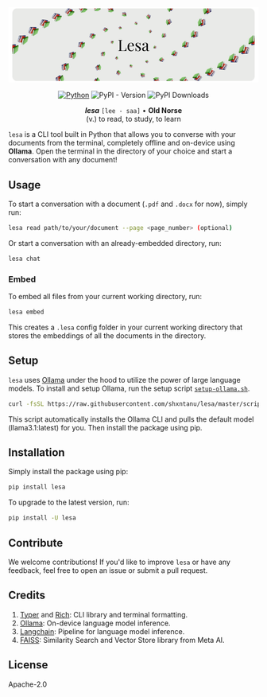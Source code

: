 ![Banner](https://github.com/shxntanu/lesa/raw/master/assets/banner-v3.png)

<div align="center">

[![Python](https://img.shields.io/badge/python-3.10%2B-blue)](https://www.python.org/downloads/)
![PyPI - Version](https://img.shields.io/pypi/v/lesa)
![PyPI Downloads](https://static.pepy.tech/badge/lesa)

</div>

<div align="center">

**_lesa_**
`[lee - saa]` • **Old Norse** <br/>
(v.) to read, to study, to learn

<!-- <div align="center">
  <sub>Prepared by <a href="https://github.com/shxntanu">Shantanu Wable</a> and <a href="https://github.com/omkargwagholikar">Omkar Wagholikar</a> </sub>
</div> -->

</div>

`lesa` is a CLI tool built in Python that allows you to converse with your documents from the terminal, completely offline and on-device using **Ollama**. Open the terminal in the directory of your choice and start a conversation with any document!

## Usage

To start a conversation with a document (`.pdf` and `.docx` for now), simply run:

```bash
lesa read path/to/your/document --page <page_number> (optional)
```

Or start a conversation with an already-embedded directory, run:

```bash
lesa chat
```

### Embed

To embed all files from your current working directory, run:

```bash
lesa embed
```

This creates a `.lesa` config folder in your current working directory that stores the embeddings of all the documents in the directory.

<!-- ## Features

-   🖥️ **Completely On-Device**: Uses Ollama under the hood to interface with LLMs, so you can be sure your data is not leaving your device.
-   📚 **Converse with (almost) all documents**: Supports PDF, DOCX and Text files.
-   🤖 **Wide Range of LLMs**: Choose the Large Language Model of your choice. Whether you want to keep it quick and concise, or want to go all in with a huge context window, the choice is yours. -->

## Setup

`lesa` uses [Ollama](https://ollama.com/) under the hood to utilize the power of large language models.
To install and setup Ollama, run the setup script [`setup-ollama.sh`](scripts/setup-ollama.sh).

```bash
curl -fsSL https://raw.githubusercontent.com/shxntanu/lesa/master/scripts/setup-ollama.sh | bash
```

This script automatically installs the Ollama CLI and pulls the default model (llama3.1:latest) for you. Then install the package using pip.

## Installation

Simply install the package using pip:

```bash
pip install lesa
```

To upgrade to the latest version, run:

```bash
pip install -U lesa
```

## Contribute

We welcome contributions! If you'd like to improve `lesa` or have any feedback, feel free to open an issue or submit a pull request.

## Credits

1. [Typer](https://typer.tiangolo.com/) and [Rich](https://github.com/Textualize/rich): CLI library and terminal formatting.
2. [Ollama](https://ollama.com/): On-device language model inference.
3. [Langchain](https://langchain.com/): Pipeline for language model inference.
4. [FAISS](https://github.com/facebookresearch/faiss): Similarity Search and Vector Store library from Meta AI.

## License

Apache-2.0
